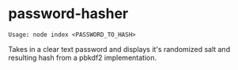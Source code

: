 # password-hasher

`Usage: node index <PASSWORD_TO_HASH>`

Takes in a clear text password and displays it's randomized salt and resulting hash from a pbkdf2 implementation.

